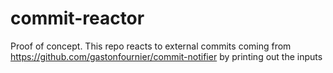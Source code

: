 # commit-reactor

Proof of concept. This repo reacts to external commits coming from https://github.com/gastonfournier/commit-notifier by printing out the inputs
